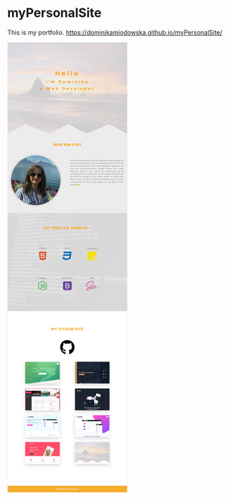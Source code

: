 # myPersonalSite
 This is my portfolio. https://dominikamiodowska.github.io/myPersonalSite/


![](images/PersonalSite.png)
